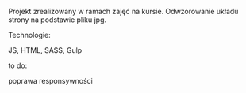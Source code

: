 Projekt zrealizowany w ramach zajęć na kursie.
Odwzorowanie układu strony na podstawie pliku jpg.

Technologie:

JS, HTML, SASS, Gulp

to do:

poprawa responsywności
